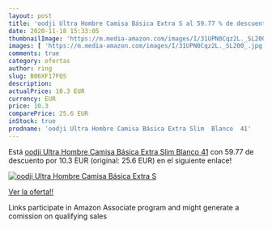 ```yaml
---
layout: post
title: 'oodji Ultra Hombre Camisa Básica Extra S al 59.77 % de descuento'
date: 2020-11-18 15:33:05
thumbnailImage: 'https://m.media-amazon.com/images/I/31UPN0Cqz2L._SL200_.jpg'
images: [ 'https://m.media-amazon.com/images/I/31UPN0Cqz2L._SL200_.jpg' ]
comments: true
category: ofertas
author: ring
slug: B06XF17FQS
description:
actualPrice: 10.3 EUR
currency: EUR
price: 10.3
comparePrice: 25.6 EUR
inStock: true
prodname: 'oodji Ultra Hombre Camisa Básica Extra Slim  Blanco  41'
---
```


Está [oodji Ultra Hombre Camisa Básica Extra Slim  Blanco  41](https://www.amazon.es/dp/B06XF17FQS/?tag=tolees-21) con 59.77 de descuento por 10.3 EUR (original: 25.6 EUR) en el siguiente enlace!

[![oodji Ultra Hombre Camisa Básica Extra S](https://m.media-amazon.com/images/I/31UPN0Cqz2L._SL200_.jpg)](https://www.amazon.es/dp/B06XF17FQS/?tag=tolees-21)

[Ver la oferta!!](https://www.amazon.es/dp/B06XF17FQS/?tag=tolees-21)

Links participate in Amazon Associate program and might generate a comission on qualifying sales


